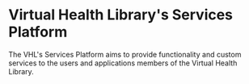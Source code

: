 # Virtual Health Library's Services Platform

The VHL's Services Platform aims to provide functionality and custom services to the users and applications members of the Virtual Health Library.
